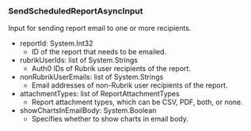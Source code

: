 ### SendScheduledReportAsyncInput
Input for sending report email to one or more recipients.

- reportId: System.Int32
  - ID of the report that needs to be emailed.
- rubrikUserIds: list of System.Strings
  - Auth0 IDs of Rubrik user recipients of the report.
- nonRubrikUserEmails: list of System.Strings
  - Email addresses of non-Rubrik user recipients of the report.
- attachmentTypes: list of ReportAttachmentTypes
  - Report attachment types, which can be CSV, PDF, both, or none.
- showChartsInEmailBody: System.Boolean
  - Specifies whether to show charts in email body.
